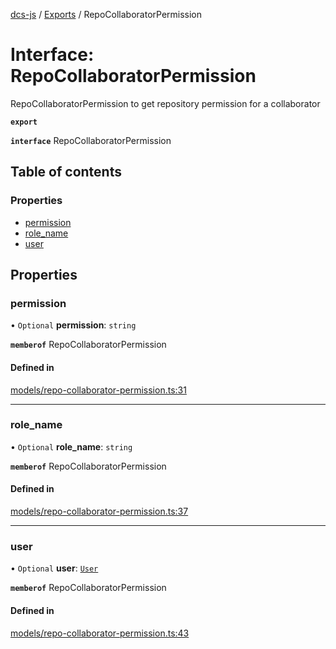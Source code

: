 [dcs-js](../README.md) / [Exports](../modules.md) / RepoCollaboratorPermission

# Interface: RepoCollaboratorPermission

RepoCollaboratorPermission to get repository permission for a collaborator

**`export`**

**`interface`** RepoCollaboratorPermission

## Table of contents

### Properties

- [permission](RepoCollaboratorPermission.md#permission)
- [role\_name](RepoCollaboratorPermission.md#role_name)
- [user](RepoCollaboratorPermission.md#user)

## Properties

### <a id="permission" name="permission"></a> permission

• `Optional` **permission**: `string`

**`memberof`** RepoCollaboratorPermission

#### Defined in

[models/repo-collaborator-permission.ts:31](https://github.com/unfoldingWord/dcs-js/blob/42a7ab5/models/repo-collaborator-permission.ts#L31)

___

### <a id="role_name" name="role_name"></a> role\_name

• `Optional` **role\_name**: `string`

**`memberof`** RepoCollaboratorPermission

#### Defined in

[models/repo-collaborator-permission.ts:37](https://github.com/unfoldingWord/dcs-js/blob/42a7ab5/models/repo-collaborator-permission.ts#L37)

___

### <a id="user" name="user"></a> user

• `Optional` **user**: [`User`](User.md)

**`memberof`** RepoCollaboratorPermission

#### Defined in

[models/repo-collaborator-permission.ts:43](https://github.com/unfoldingWord/dcs-js/blob/42a7ab5/models/repo-collaborator-permission.ts#L43)
